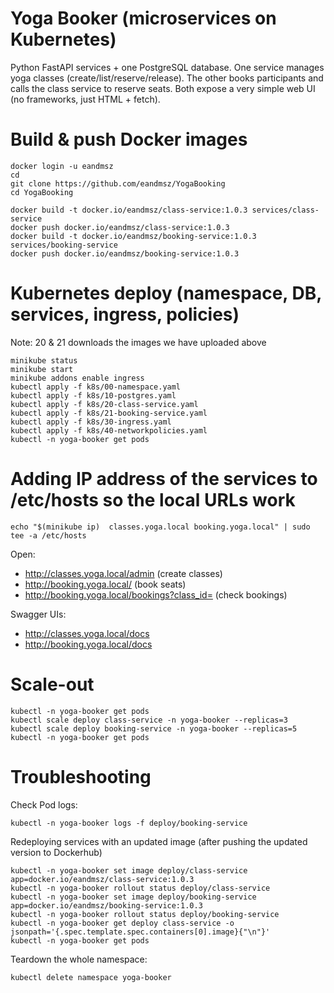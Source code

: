 # Yoga Booker (microservices on Kubernetes)

Python FastAPI services + one PostgreSQL database.
One service manages yoga classes (create/list/reserve/release).
The other books participants and calls the class service to reserve seats.
Both expose a very simple web UI (no frameworks, just HTML + fetch).

# Build & push Docker images
```
docker login -u eandmsz
cd
git clone https://github.com/eandmsz/YogaBooking
cd YogaBooking

docker build -t docker.io/eandmsz/class-service:1.0.3 services/class-service
docker push docker.io/eandmsz/class-service:1.0.3
docker build -t docker.io/eandmsz/booking-service:1.0.3 services/booking-service
docker push docker.io/eandmsz/booking-service:1.0.3
```

# Kubernetes deploy (namespace, DB, services, ingress, policies)
Note: 20 & 21 downloads the images we have uploaded above
```
minikube status
minikube start
minikube addons enable ingress
kubectl apply -f k8s/00-namespace.yaml
kubectl apply -f k8s/10-postgres.yaml
kubectl apply -f k8s/20-class-service.yaml
kubectl apply -f k8s/21-booking-service.yaml
kubectl apply -f k8s/30-ingress.yaml
kubectl apply -f k8s/40-networkpolicies.yaml
kubectl -n yoga-booker get pods
```

# Adding IP address of the services to /etc/hosts so the local URLs work
```
echo "$(minikube ip)  classes.yoga.local booking.yoga.local" | sudo tee -a /etc/hosts
```

Open:
- http://classes.yoga.local/admin (create classes)
- http://booking.yoga.local/ (book seats)
- http://booking.yoga.local/bookings?class_id= (check bookings)

Swagger UIs:
- http://classes.yoga.local/docs
- http://booking.yoga.local/docs

# Scale-out
```
kubectl -n yoga-booker get pods
kubectl scale deploy class-service -n yoga-booker --replicas=3
kubectl scale deploy booking-service -n yoga-booker --replicas=5
kubectl -n yoga-booker get pods
```

# Troubleshooting
Check Pod logs:
```
kubectl -n yoga-booker logs -f deploy/booking-service
```
Redeploying services with an updated image (after pushing the updated version to Dockerhub)
```
kubectl -n yoga-booker set image deploy/class-service app=docker.io/eandmsz/class-service:1.0.3
kubectl -n yoga-booker rollout status deploy/class-service
kubectl -n yoga-booker set image deploy/booking-service app=docker.io/eandmsz/booking-service:1.0.3
kubectl -n yoga-booker rollout status deploy/booking-service
kubectl -n yoga-booker get deploy class-service -o jsonpath='{.spec.template.spec.containers[0].image}{"\n"}'
kubectl -n yoga-booker get pods
```
Teardown the whole namespace:
```
kubectl delete namespace yoga-booker
```
